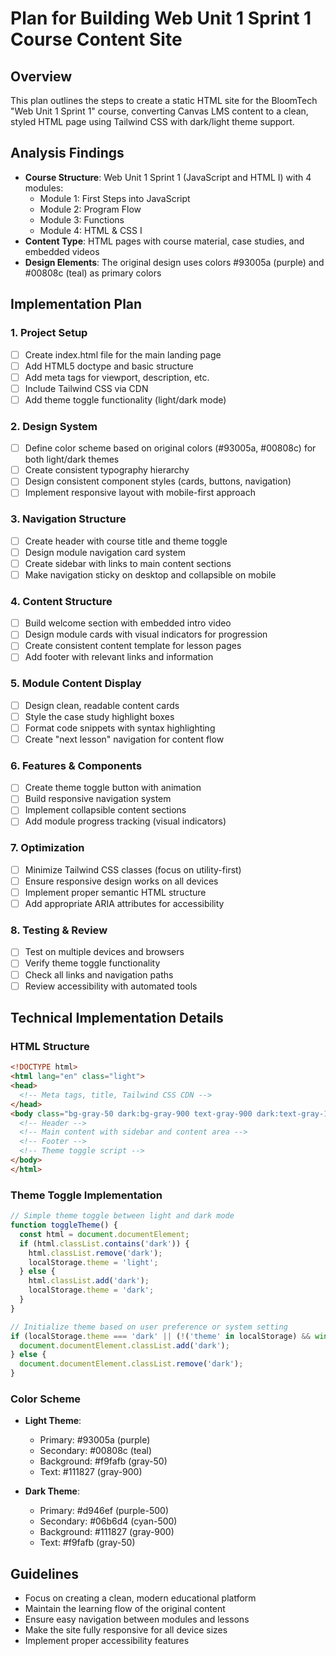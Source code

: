 # Plan for Building Web Unit 1 Sprint 1 Course Content Site

## Overview
This plan outlines the steps to create a static HTML site for the BloomTech "Web Unit 1 Sprint 1" course, converting Canvas LMS content to a clean, styled HTML page using Tailwind CSS with dark/light theme support.

## Analysis Findings
- **Course Structure**: Web Unit 1 Sprint 1 (JavaScript and HTML I) with 4 modules:
  - Module 1: First Steps into JavaScript
  - Module 2: Program Flow
  - Module 3: Functions
  - Module 4: HTML & CSS I
- **Content Type**: HTML pages with course material, case studies, and embedded videos
- **Design Elements**: The original design uses colors #93005a (purple) and #00808c (teal) as primary colors

## Implementation Plan

### 1. Project Setup
- [ ] Create index.html file for the main landing page
- [ ] Add HTML5 doctype and basic structure
- [ ] Add meta tags for viewport, description, etc.
- [ ] Include Tailwind CSS via CDN
- [ ] Add theme toggle functionality (light/dark mode)

### 2. Design System
- [ ] Define color scheme based on original colors (#93005a, #00808c) for both light/dark themes
- [ ] Create consistent typography hierarchy
- [ ] Design consistent component styles (cards, buttons, navigation)
- [ ] Implement responsive layout with mobile-first approach

### 3. Navigation Structure
- [ ] Create header with course title and theme toggle
- [ ] Design module navigation card system
- [ ] Create sidebar with links to main content sections
- [ ] Make navigation sticky on desktop and collapsible on mobile

### 4. Content Structure
- [ ] Build welcome section with embedded intro video
- [ ] Design module cards with visual indicators for progression
- [ ] Create consistent content template for lesson pages
- [ ] Add footer with relevant links and information

### 5. Module Content Display
- [ ] Design clean, readable content cards
- [ ] Style the case study highlight boxes
- [ ] Format code snippets with syntax highlighting
- [ ] Create "next lesson" navigation for content flow

### 6. Features & Components
- [ ] Create theme toggle button with animation
- [ ] Build responsive navigation system
- [ ] Implement collapsible content sections
- [ ] Add module progress tracking (visual indicators)

### 7. Optimization
- [ ] Minimize Tailwind CSS classes (focus on utility-first)
- [ ] Ensure responsive design works on all devices
- [ ] Implement proper semantic HTML structure
- [ ] Add appropriate ARIA attributes for accessibility

### 8. Testing & Review
- [ ] Test on multiple devices and browsers
- [ ] Verify theme toggle functionality
- [ ] Check all links and navigation paths
- [ ] Review accessibility with automated tools

## Technical Implementation Details

### HTML Structure
```html
<!DOCTYPE html>
<html lang="en" class="light">
<head>
  <!-- Meta tags, title, Tailwind CSS CDN -->
</head>
<body class="bg-gray-50 dark:bg-gray-900 text-gray-900 dark:text-gray-100 transition-colors duration-200">
  <!-- Header -->
  <!-- Main content with sidebar and content area -->
  <!-- Footer -->
  <!-- Theme toggle script -->
</body>
</html>
```

### Theme Toggle Implementation
```javascript
// Simple theme toggle between light and dark mode
function toggleTheme() {
  const html = document.documentElement;
  if (html.classList.contains('dark')) {
    html.classList.remove('dark');
    localStorage.theme = 'light';
  } else {
    html.classList.add('dark');
    localStorage.theme = 'dark';
  }
}

// Initialize theme based on user preference or system setting
if (localStorage.theme === 'dark' || (!('theme' in localStorage) && window.matchMedia('(prefers-color-scheme: dark)').matches)) {
  document.documentElement.classList.add('dark');
} else {
  document.documentElement.classList.remove('dark');
}
```

### Color Scheme
- **Light Theme**:
  - Primary: #93005a (purple)
  - Secondary: #00808c (teal)
  - Background: #f9fafb (gray-50)
  - Text: #111827 (gray-900)
  
- **Dark Theme**:
  - Primary: #d946ef (purple-500)
  - Secondary: #06b6d4 (cyan-500)
  - Background: #111827 (gray-900)
  - Text: #f9fafb (gray-50)

## Guidelines
- Focus on creating a clean, modern educational platform
- Maintain the learning flow of the original content
- Ensure easy navigation between modules and lessons
- Make the site fully responsive for all device sizes
- Implement proper accessibility features 